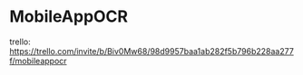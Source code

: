 # MobileAppOCR

trello: https://trello.com/invite/b/Biv0Mw68/98d9957baa1ab282f5b796b228aa277f/mobileappocr

